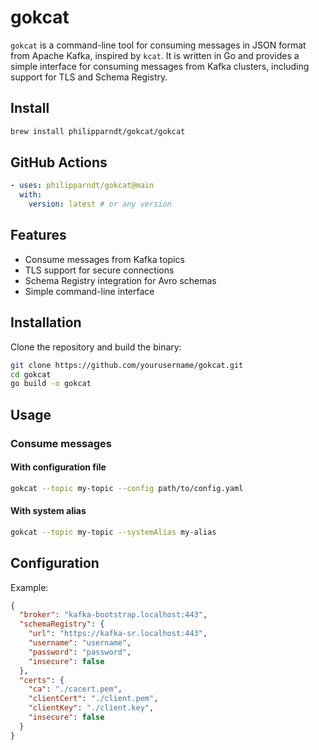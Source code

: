 # gokcat

`gokcat` is a command-line tool for consuming messages in JSON format from Apache Kafka, inspired by `kcat`. It is written in Go and provides a simple interface for consuming messages from Kafka clusters, including support for TLS and Schema Registry.

## Install

```bash
brew install philipparndt/gokcat/gokcat
```

## GitHub Actions

```yaml
- uses: philipparndt/gokcat@main
  with:
    version: latest # or any version
```

## Features
- Consume messages from Kafka topics
- TLS support for secure connections
- Schema Registry integration for Avro schemas
- Simple command-line interface

## Installation

Clone the repository and build the binary:

```sh
git clone https://github.com/yourusername/gokcat.git
cd gokcat
go build -o gokcat
```

## Usage

### Consume messages

#### With configuration file

```sh
gokcat --topic my-topic --config path/to/config.yaml
```

#### With system alias

```sh
gokcat --topic my-topic --systemAlias my-alias
```

## Configuration

Example:

```json
{
  "broker": "kafka-bootstrap.localhost:443",
  "schemaRegistry": {
    "url": "https://kafka-sr.localhost:443",
    "username": "username",
    "password": "password",
    "insecure": false
  },
  "certs": {
    "ca": "./cacert.pem",
    "clientCert": "./client.pem",
    "clientKey": "./client.key",
    "insecure": false
  }
}
```
